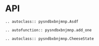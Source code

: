 # API

[comment]: <> (Check this out for more details about sphinx autodoc extension: https://www.sphinx-doc.org/en/master/usage/extensions/autodoc.html)

```{eval-rst}  
.. autoclass:: pysndbxbnjmnp.Asdf

.. autofunction:: pysndbxbnjmnp.add_one

.. autoclass:: pysndbxbnjmnp.CheeseState

```